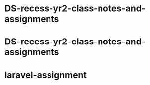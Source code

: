 # DS-recess-yr2-class-notes-and-assignments
# DS-recess-yr2-class-notes-and-assignments
# laravel-assignment
